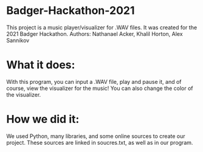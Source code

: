 # Badger-Hackathon-2021
This project is a music player/visualizer for .WAV files. It was created for the 2021 Badger Hackathon.
Authors: Nathanael Acker, Khalil Horton, Alex Sannikov

# What it does:
With this program, you can input a .WAV file, play and pause it, and of course, view the visualizer for the music! You can 
also change the color of the visualizer.

# How we did it:
We used Python, many libraries, and some online sources to create our project. These sources are linked in soucres.txt, as well
as in our program. 



